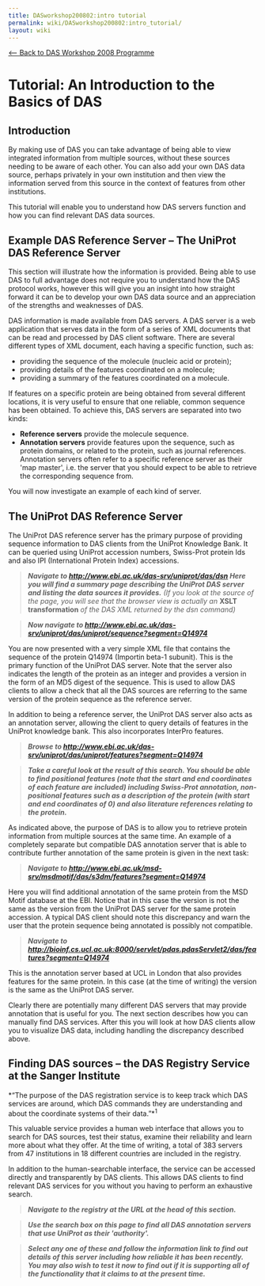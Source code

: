 ```yaml
---
title: DASworkshop200802:intro tutorial
permalink: wiki/DASworkshop200802:intro_tutorial/
layout: wiki
---
```


[ &lt;-- Back to DAS Workshop 2008
Programme](/wiki/DASworkshop200802 "wikilink")

Tutorial: An Introduction to the Basics of DAS
==============================================

Introduction
------------

By making use of DAS you can take advantage of being able to view
integrated information from multiple sources, without these sources
needing to be aware of each other. You can also add your own DAS data
source, perhaps privately in your own institution and then view the
information served from this source in the context of features from
other institutions.

This tutorial will enable you to understand how DAS servers function and
how you can find relevant DAS data sources.

Example DAS Reference Server – The UniProt DAS Reference Server
---------------------------------------------------------------

This section will illustrate how the information is provided. Being able
to use DAS to full advantage does not require you to understand how the
DAS protocol works, however this will give you an insight into how
straight forward it can be to develop your own DAS data source and an
appreciation of the strengths and weaknesses of DAS.

DAS information is made available from DAS servers. A DAS server is a
web application that serves data in the form of a series of XML
documents that can be read and processed by DAS client software. There
are several different types of XML document, each having a specific
function, such as:

-   providing the sequence of the molecule (nucleic acid or protein);
-   providing details of the features coordinated on a molecule;
-   providing a summary of the features coordinated on a molecule.

If features on a specific protein are being obtained from several
different locations, it is very useful to ensure that one reliable,
common sequence has been obtained. To achieve this, DAS servers are
separated into two kinds:

-   **Reference servers** provide the molecule sequence.
-   **Annotation servers** provide features upon the sequence, such as
    protein domains, or related to the protein, such as
    journal references. Annotation servers often refer to a specific
    reference server as their 'map master', i.e. the server that you
    should expect to be able to retrieve the corresponding
    sequence from.

You will now investigate an example of each kind of server.

The UniProt DAS Reference Server
--------------------------------

The UniProt DAS reference server has the primary purpose of providing
sequence information to DAS clients from the UniProt Knowledge Bank. It
can be queried using UniProt accession numbers, Swiss-Prot protein Ids
and also IPI (International Protein Index) accessions.

> ***Navigate to <http://www.ebi.ac.uk/das-srv/uniprot/das/dsn> Here you
> will find a summary page describing the UniProt DAS server and listing
> the data sources it provides.*** *(If you look at the source of the
> page, you will see that the browser view is actually an* **XSLT
> transformation** *of the DAS XML returned by the dsn command)*

> ***Now navigate to
> <http://www.ebi.ac.uk/das-srv/uniprot/das/uniprot/sequence?segment=Q14974>***

You are now presented with a very simple XML file that contains the
sequence of the protein Q14974 (Importin beta-1 subunit). This is the
primary function of the UniProt DAS server. Note that the server also
indicates the length of the protein as an integer and provides a version
in the form of an MD5 digest of the sequence. This is used to allow DAS
clients to allow a check that all the DAS sources are referring to the
same version of the protein sequence as the reference server.

In addition to being a reference server, the UniProt DAS server also
acts as an annotation server, allowing the client to query details of
features in the UniProt knowledge bank. This also incorporates InterPro
features.

> ***Browse to
> <http://www.ebi.ac.uk/das-srv/uniprot/das/uniprot/features?segment=Q14974>***

> ***Take a careful look at the result of this search. You should be
> able to find positional features (note that the start and end
> coordinates of each feature are included) including Swiss-Prot
> annotation, non-positional features such as a description of the
> protein (with start and end coordinates of 0) and also literature
> references relating to the protein.***

As indicated above, the purpose of DAS is to allow you to retrieve
protein information from multiple sources at the same time. An example
of a completely separate but compatible DAS annotation server that is
able to contribute further annotation of the same protein is given in
the next task:

> ***Navigate to
> <http://www.ebi.ac.uk/msd-srv/msdmotif/das/s3dm/features?segment=Q14974>***

Here you will find additional annotation of the same protein from the
MSD Motif database at the EBI. Notice that in this case the version is
not the same as the version from the UniProt DAS server for the same
protein accession. A typical DAS client should note this discrepancy and
warn the user that the protein sequence being annotated is possibly not
compatible.

> ***Navigate to
> <http://bioinf.cs.ucl.ac.uk:8000/servlet/pdas.pdasServlet2/das/features?segment=Q14974>***

This is the annotation server based at UCL in London that also provides
features for the same protein. In this case (at the time of writing) the
version is the same as the UniProt DAS server.

Clearly there are potentially many different DAS servers that may
provide annotation that is useful for you. The next section describes
how you can manually find DAS services. After this you will look at how
DAS clients allow you to visualize DAS data, including handling the
discrepancy described above.

Finding DAS sources – the DAS Registry Service at the Sanger Institute
----------------------------------------------------------------------

<center>
<http://www.dasregistry.org>

</center>
*“The purpose of the DAS registration service is to keep track which DAS
services are around, which DAS commands they are understanding and about
the coordinate systems of their data.”*<sup>1</sup>

This valuable service provides a human web interface that allows you to
search for DAS sources, test their status, examine their reliability and
learn more about what they offer. At the time of writing, a total of 383
servers from 47 institutions in 18 different countries are included in
the registry.

In addition to the human-searchable interface, the service can be
accessed directly and transparently by DAS clients. This allows DAS
clients to find relevant DAS services for you without you having to
perform an exhaustive search.

> ***Navigate to the registry at the URL at the head of this section.***

> ***Use the search box on this page to find all DAS annotation servers
> that use UniProt as their 'authority'.***

> ***Select any one of these and follow the information link to find out
> details of this server including how reliable it has been recently.
> You may also wish to test it now to find out if it is supporting all
> of the functionality that it claims to at the present time.***

